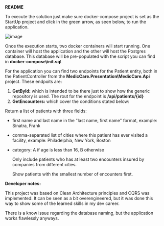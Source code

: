 **README**

To execute the solution just make sure docker-compose project is set as the StartUp project and click in the green arrow, as seen below, to run the application.

![image](https://github.com/edissonmachado/MedicCare/assets/942767/defd8bdf-6dae-49b9-9ab1-223b4cabc7d0)

Once the execution starts, two docker containers will start running. One container will host the application and the other will host the Postgres database. This database will be pre-populated with the script you can find in **docker-compose\init.sql**.

For the application you can find two endpoints for the Patient entity, both in the PatientController from the **MedicCare.Presentation\MedicCare.Api** project. These endpoits are:
1. **GetById:** which is intended to be there just to show how the generic repository is used. The rout for the endpoint is **/api/patients/{id}**
2. **GetEncounters:** which cover the conditions stated below:

Return a list of patients with three fields:
- first name and last name in the &quot;last name, first name&quot; format, example: Sinatra, Frank
- comma-separated list of cities where this patient has ever visited a facility, example:
Philadelphia, New York, Boston
- category: A if age is less than 16, B otherwise

  Only include patients who has at least two encounters insured by companies from different cities.

  Show patients with the smallest number of encounters first.


**Developer notes:**

  This project was based on Clean Architecture principles and CQRS was implemented. It can be seen as a bit overengineered, but it was done this way to show some of the learned skills in my dev career.

  There is a know issue regarding the database naming, but the application works flawlessly anyways.
